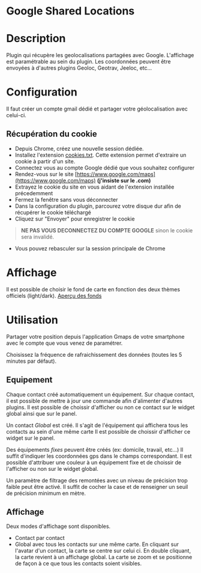 Google Shared Locations
=====

# Description

Plugin qui récupère les geolocalisations partagées avec Google.
L'affichage est paramétrable au sein du plugin.
Les coordonnées peuvent être envoyées à d'autres plugins Geoloc, Geotrav, Jeeloc, etc...

# Configuration

Il faut créer un compte gmail dédié et partager votre géolocalisation avec celui-ci. 

## Récupération du cookie

* Depuis Chrome, créez une nouvelle session dédiée.
* Installez l'extension [cookies.txt](https://chrome.google.com/webstore/detail/cookiestxt/njabckikapfpffapmjgojcnbfjonfjfg). Cette extension permet d'extraire un cookie à partir d'un site.
* Connectez vous au compte Google dédié que vous souhaitez configurer
* Rendez-vous sur le site [https://www.google.com/maps](https://www.google.com/maps) **(j'insiste sur le .com)**
* Extrayez le cookie du site en vous aidant de l'extension installée précedemment
* Fermez la fenêtre sans vous déconnecter
* Dans la configuration du plugin, parcourez votre disque dur afin de récupérer le cookie téléchargé
* Cliquez sur "Envoyer" pour enregistrer le cookie
> **NE PAS VOUS DECONNECTEZ DU COMPTE GOOGLE** sinon le cookie sera invalidé.
* Vous pouvez rebasculer sur la session principale de Chrome

# Affichage
Il est possible de choisir le fond de carte en fonction des deux thèmes officiels (light/dark).
[Aperçu des fonds](https://leaflet-extras.github.io/leaflet-providers/preview/)

# Utilisation
Partager votre position depuis l'application Gmaps de votre smartphone avec le compte que vous venez de paramétrer.

Choisissez la fréquence de rafraichissement des données (toutes les 5 minutes par défaut). 
## Equipement

Chaque contact créé automatiquement un équipement.
Sur chaque contact, il est possible de mettre à jour une commande afin d'alimenter d'autres plugins.
Il est possible de choissir d'afficher ou non ce contact sur le widget global ainsi que sur le panel.

Un contact *Global* est créé. Il s'agit de l'équipement qui affichera tous les contacts au sein d'une même carte
Il est possible de choissir d'afficher ce widget sur le panel.

Des équipements *fixes* peuvent être créés (ex: domicile, travail, etc...)
Il suffit d'indiquer les coordonnées gps dans le champs correspondant.
Il est possible d'attribuer une couleur à un équipement fixe et de choissir de l'afficher ou non sur le widget global.

Un paramètre de filtrage des remontées avec un niveau de précision trop faible peut être activé. Il suffit de cocher la case et de renseigner un seuil de précision minimum en mètre.

## Affichage

Deux modes d'affichage sont disponibles.
- Contact par contact
- Global avec tous les contacts sur une même carte.
En cliquant sur l'avatar d'un contact, la carte se centre sur celui ci.
En double cliquant, la carte revient à un affichage global.
La carte se zoom et se positionne de façon à ce que tous les contacts soient visibles.

